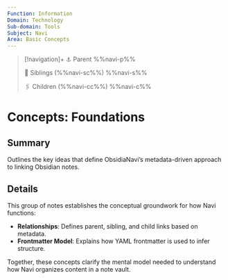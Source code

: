 ```yaml
---
Function: Information
Domain: Technology
Sub-domain: Tools
Subject: Navi
Area: Basic Concepts
---
```

> [!navigation]+
> ⚓ Parent
> %%navi-p%%
> 
> 🔗 Siblings (%%navi-sc%%)
> %%navi-s%%
> 
> 🖇️ Children (%%navi-cc%%)
> %%navi-c%%

# Concepts: Foundations

## Summary
Outlines the key ideas that define ObsidiaNavi’s metadata-driven approach to linking Obsidian notes.

## Details
This group of notes establishes the conceptual groundwork for how Navi functions:

- **Relationships**: Defines parent, sibling, and child links based on metadata.
- **Frontmatter Model**: Explains how YAML frontmatter is used to infer structure.

Together, these concepts clarify the mental model needed to understand how Navi organizes content in a note vault.

